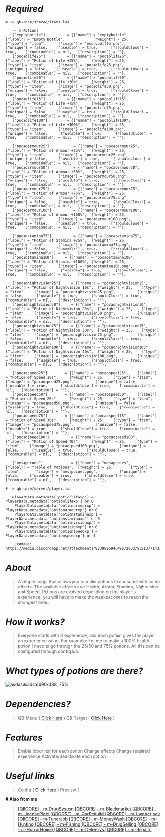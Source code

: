 # *Required*
```
# -> qb-core/shared/items.lua

   -- m-Potions
   ["emptybottle"]          = {["name"] = "emptybottle",       ["label"] = "Empty Bottle",             ["weight"] = 25,       ["type"] = "item",      ["image"] = "emptybottle.png",          ["unique"] = false,    ["useable"] = true,      ["shouldClose"] = true,    ["combinable"] = nil,   ["description"] = ""},
   ["pocaolife25"]          = {["name"] = "pocaolife25",       ["label"] = "Potion of Life +25%",     ["weight"] = 25,        ["type"] = "item",      ["image"] = "pocaolife25.png",          ["unique"] = false,    ["useable"] = true,      ["shouldClose"] = true,    ["combinable"] = nil,   ["description"] = ""},
   ["pocaolife50"]          = {["name"] = "pocaolife50",       ["label"] = "Potion of Life +50%",     ["weight"] = 25,        ["type"] = "item",      ["image"] = "pocaolife50.png",          ["unique"] = false,    ["useable"] = true,      ["shouldClose"] = true,    ["combinable"] = nil,   ["description"] = ""},
   ["pocaolife75"]          = {["name"] = "pocaolife75",       ["label"] = "Potion of Life +75%",     ["weight"] = 25,        ["type"] = "item",      ["image"] = "pocaolife75.png",          ["unique"] = false,    ["useable"] = true,      ["shouldClose"] = true,    ["combinable"] = nil,   ["description"] = ""},
   ["pocaolife100"]         = {["name"] = "pocaolife100",         ["label"] = "Potion of Life +100%",    ["weight"] = 25,        ["type"] = "item",      ["image"] = "pocaolife100.png",          ["unique"] = false,      ["useable"] = true,      ["shouldClose"] = true,    ["combinable"] = nil,   ["description"] = ""},

   ["pocaoarmour25"]           = {["name"] = "pocaoarmour25",        ["label"] = "Potion of Armour +25%",   ["weight"] = 25,        ["type"] = "item",      ["image"] = "pocaoarmour25.png",          ["unique"] = false,     ["useable"] = true,      ["shouldClose"] = true,    ["combinable"] = nil,   ["description"] = ""},
   ["pocaoarmour50"]           = {["name"] = "pocaoarmour50",        ["label"] = "Potion of Armour +50%",   ["weight"] = 25,        ["type"] = "item",      ["image"] = "pocaoarmour50.png",          ["unique"] = false,     ["useable"] = true,      ["shouldClose"] = true,    ["combinable"] = nil,   ["description"] = ""},
   ["pocaoarmour75"]           = {["name"] = "pocaoarmour75",        ["label"] = "Potion of Armour +75%",   ["weight"] = 25,        ["type"] = "item",      ["image"] = "pocaoarmour75.png",          ["unique"] = false,     ["useable"] = true,      ["shouldClose"] = true,    ["combinable"] = nil,   ["description"] = ""},
   ["pocaoarmour100"]          = {["name"] = "pocaoarmour100",       ["label"] = "Potion of Armour +100%",  ["weight"] = 25,        ["type"] = "item",      ["image"] = "pocaoarmour100.png",          ["unique"] = false,    ["useable"] = true,      ["shouldClose"] = true,    ["combinable"] = nil,   ["description"] = ""},

   ["pocaostamina75"]          = {["name"] = "pocaostamina75",       ["label"] = "Potion of Stamina +75%",  ["weight"] = 25,        ["type"] = "item",      ["image"] = "pocaostamina75.png",          ["unique"] = false,    ["useable"] = true,      ["shouldClose"] = true,    ["combinable"] = nil,   ["description"] = ""},
   ["pocaostamina100"]     = {["name"] = "pocaostamina100",    ["label"] = "Potion of Stamina +100%", ["weight"] = 25,        ["type"] = "item",      ["image"] = "pocaostamina100.png",          ["unique"] = false,      ["useable"] = true,      ["shouldClose"] = true,    ["combinable"] = nil,   ["description"] = ""},

   ["pocaonightvision25"]     = {["name"] = "pocaonightvision25",    ["label"] = "Potion of Nightvision 10s",  ["weight"] = 25,    ["type"] = "item",    ["image"] = "pocaonightvision25.png",          ["unique"] = false,      ["useable"] = true,      ["shouldClose"] = true,    ["combinable"] = nil,   ["description"] = ""},
   ["pocaonightvision50"]     = {["name"] = "pocaonightvision50",    ["label"] = "Potion of Nightvision 20s",  ["weight"] = 25,    ["type"] = "item",    ["image"] = "pocaonightvision50.png",          ["unique"] = false,      ["useable"] = true,      ["shouldClose"] = true,    ["combinable"] = nil,   ["description"] = ""},
   ["pocaonightvision75"]     = {["name"] = "pocaonightvision75",    ["label"] = "Potion of Nightvision 30s",  ["weight"] = 25,    ["type"] = "item",    ["image"] = "pocaonightvision75.png",          ["unique"] = false,      ["useable"] = true,      ["shouldClose"] = true,    ["combinable"] = nil,   ["description"] = ""},
   ["pocaonightvision100"]    = {["name"] = "pocaonightvision100",   ["label"] = "Potion of Nightvision 40s",  ["weight"] = 25,    ["type"] = "item",    ["image"] = "pocaonightvision100.png",         ["unique"] = false,      ["useable"] = true,      ["shouldClose"] = true,    ["combinable"] = nil,   ["description"] = ""},

   ["pocaospeed25"]        = {["name"] = "pocaospeed25",    ["label"] = "Potion of Speed 10s",     ["weight"] = 25,    ["type"] = "item",    ["image"] = "pocaospeed25.png",          ["unique"] = false,      ["useable"] = true,      ["shouldClose"] = true,    ["combinable"] = nil,   ["description"] = ""},
   ["pocaospeed50"]        = {["name"] = "pocaospeed50",    ["label"] = "Potion of Speed 20s",     ["weight"] = 25,    ["type"] = "item",    ["image"] = "pocaospeed50.png",          ["unique"] = false,      ["useable"] = true,      ["shouldClose"] = true,    ["combinable"] = nil,   ["description"] = ""},
   ["pocaospeed75"]        = {["name"] = "pocaospeed75",    ["label"] = "Potion of Speed 30s",     ["weight"] = 25,    ["type"] = "item",    ["image"] = "pocaospeed75.png",          ["unique"] = false,      ["useable"] = true,      ["shouldClose"] = true,    ["combinable"] = nil,   ["description"] = ""},
   ["pocaospeed100"]          = {["name"] = "pocaospeed100",      ["label"] = "Potion of Speed 40s",     ["weight"] = 25,    ["type"] = "item",    ["image"] = "pocaospeed100.png",         ["unique"] = false,      ["useable"] = true,      ["shouldClose"] = true,    ["combinable"] = nil,   ["description"] = ""},

   ["mesapocoes"]             = {["name"] = "mesapocoes",      ["label"] = "Table of Potions",  ["weight"] = 25,        ["type"] = "item",      ["image"] = "mesapocoes.png",          ["unique"] = false,     ["useable"] = true,      ["shouldClose"] = true,    ["combinable"] = nil,   ["description"] = ""},
```

```
# -> qb-core/server/player.lua

   PlayerData.metadata['potionlifexp'] = PlayerData.metadata['potionlifexp'] or 0
    PlayerData.metadata['potionarmourxp'] = PlayerData.metadata['potionarmourxp'] or 0
    PlayerData.metadata['potionstaminaxp'] = PlayerData.metadata['potionstaminaxp'] or 0
    PlayerData.metadata['potionvisionxp'] = PlayerData.metadata['potionvisionxp'] or 0
    PlayerData.metadata['potionspeedxp'] = PlayerData.metadata['potionspeedxp'] or 0

    Example: https://media.discordapp.net/attachments/823989594679672933/955137714318090290/unknown.png
```
# *About*
>A simple script that allows you to make potions to consume with some effects. The available effects are: Health, Armor, Stamina, Nightvision and Speed. Potions are evolved depending on the player's experience, you will have to make the weakest ones to reach the strongest ones.

# *How it works?*
> Everyone starts with 0 experience, and each potion gives the player an experience value. For example: For me to make a 100% health potion I need to go through the 25/50 and 75% potions. All this can be configured through config.lua.

# *What types of potions are there?*
![asdasdsadsa|690x388, 75%](upload://jTQyg3bwyPMnjocYNrUHjd3B4Po.png)

# *Dependencies?*
> QB-Menu ( [Click Here](https://github.com/qbcore-framework/qb-menu) )
> QB-Target ( [Click Here](https://github.com/BerkieBb/qb-target) )

# *Features*
> Enable jobor not for each potion
> Change effects
> Change required experience
> Activate/deactivate each potion

# *Useful links*
> Config ( [Click Here](https://pastebin.com/JyRHXnMB) )
> Preview ( 

**# Also from me**

> [[QBCORE] - m-DrugSystem ](https://forum.cfx.re/t/paid-qbcore-drug-system-optimized-many-features-full-and-easy-customization/4816955/8)
> [[QBCORE] - m-Blackmarket ](https://forum.cfx.re/t/paid-qbcore-blackmarket-script-optimized-many-features-full-and-easy-customization/4816245/2)
> [[QBCORE] - m-LicensePlate ](https://forum.cfx.re/t/paid-qbcore-m-licenseplate-optimized-many-features-full-and-easy-customization/4820352)
> [[QBCORE] - m-CarRebuild ](https://forum.cfx.re/t/paid-qbcore-m-carrebuild-optimized-many-features-full-customization/4820948)
> [[QBCORE] - m-Lumberjack ](https://forum.cfx.re/t/paid-qbcore-m-lumberjack-optimized-many-features-full-customization/4821201)
> [[QBCORE] - m-TunerJob ](https://forum.cfx.re/t/paid-qbcore-tunerjob-many-features-air-suspension-car-wrapping-nitro-refill/4821629/8)
> [[QBCORE] - m-MoneyWash ](https://forum.cfx.re/t/paid-qbcore-m-moneywash-optimized-many-features-full-customization/4822108)
> [[QBCORE] - m-Hunting ](https://forum.cfx.re/t/paid-qbcore-m-hunting-many-features-level-system-eating-tents/4825031)
> [[QBCORE] - m-Fishing ](https://forum.cfx.re/t/paid-qbcore-m-fishing-many-features-level-system-eating-fish/4824449)
> [[QBCORE] - m-DrugSelling ](https://forum.cfx.re/t/paid-qbcore-m-drugselling-many-features-level-system/4825803)
> [[QBCORE] - m-HorrorHouse ](https://forum.cfx.re/t/paid-qbcore-m-horrorhouse-many-features-sound-effects-ped-effects/4827201)
> [[QBCORE] - m-Deliverys ](https://forum.cfx.re/t/paid-qbcore-m-deliverys-many-features-level-system-more/4827523)
> [[QBCORE] - m-Repairs](https://forum.cfx.re/t/free-qbcore-m-repairs-repair-color-change-stations/4828036)